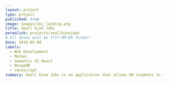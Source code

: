 ```yaml
---
layout: project
type: project
published: true
image: images/skj_landing.png
title: Small Kine Jobs
permalink: projects/smallkinejobs
# All dates must be YYYY-MM-DD format!
date: 2018-05-08
labels:
  - Web Development
  - Meteor
  - Semantic UI React
  - MongoDB
  - Javascript
summary: Small Kine Jobs is an application that allows UH students to find short term employment opportunities through UH employers in a fast and easy manner
---
```

